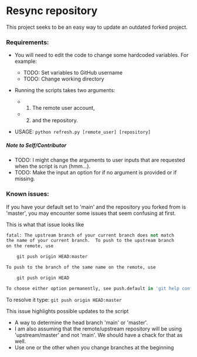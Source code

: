 # Resync repository

This project seeks to be an easy way to update an outdated forked project.

### Requirements:
- You will need to edit the code to change some hardcoded variables. For example:
    - TODO: Set variables to GitHub username
    - TODO: Change working directory
    
- Running the scripts takes two arguments:
    - 1. The remote user account,
    - 2. and the repository.
- USAGE: `python refresh.py [remote_user] [repository]`

##### Note to Self/Contributor
- TODO: I might change the arguments to user inputs that are requested when the script is run (hmm...).
- TODO: Make the input an option for if no argument is provided or if missing.


### Known issues:
If you have your default set to 'main' and the repository you forked from is 'master', you may encounter some issues that seem confusing at first.

This is what that issue looks like
```py
fatal: The upstream branch of your current branch does not match
the name of your current branch.  To push to the upstream branch
on the remote, use

    git push origin HEAD:master

To push to the branch of the same name on the remote, use

    git push origin HEAD

To choose either option permanently, see push.default in 'git help config'.
```
To resolve it type: ```git push origin HEAD:master```

This issue highlights possible updates to the script
- A way to determine the head branch 'main' or 'master'.
- I am also assuming that the remote/upstream repository will be using 'upstream/master' and not 'main'. We should have a chack for that as well.
- Use one or the other when you change branches at the beginning

